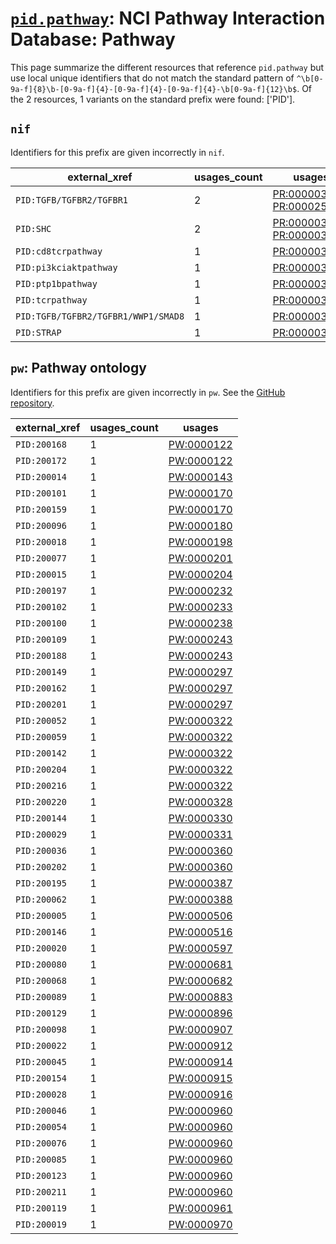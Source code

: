 # [`pid.pathway`](https://bioregistry.io/pid.pathway): NCI Pathway Interaction Database: Pathway

This page summarize the different resources that reference `pid.pathway`
but use local unique identifiers that do not match the standard pattern of
`^\b[0-9a-f]{8}\b-[0-9a-f]{4}-[0-9a-f]{4}-[0-9a-f]{4}-\b[0-9a-f]{12}\b$`. Of the 2 resources,
1 variants on the standard prefix were found: ['PID'].

## `nif`

Identifiers for this prefix are given incorrectly in `nif`.

| external_xref                       |   usages_count | usages                                                                                                                   |
|-------------------------------------|----------------|--------------------------------------------------------------------------------------------------------------------------|
| `PID:TGFB/TGFBR2/TGFBR1`            |              2 | [PR:000003176](http://purl.obolibrary.org/obo/PR_000003176), [PR:000025962](http://purl.obolibrary.org/obo/PR_000025962) |
| `PID:SHC`                           |              2 | [PR:000003187](http://purl.obolibrary.org/obo/PR_000003187), [PR:000003190](http://purl.obolibrary.org/obo/PR_000003190) |
| `PID:cd8tcrpathway`                 |              1 | [PR:000003103](http://purl.obolibrary.org/obo/PR_000003103)                                                              |
| `PID:pi3kciaktpathway`              |              1 | [PR:000003103](http://purl.obolibrary.org/obo/PR_000003103)                                                              |
| `PID:ptp1bpathway`                  |              1 | [PR:000003103](http://purl.obolibrary.org/obo/PR_000003103)                                                              |
| `PID:tcrpathway`                    |              1 | [PR:000003103](http://purl.obolibrary.org/obo/PR_000003103)                                                              |
| `PID:TGFB/TGFBR2/TGFBR1/WWP1/SMAD8` |              1 | [PR:000003173](http://purl.obolibrary.org/obo/PR_000003173)                                                              |
| `PID:STRAP`                         |              1 | [PR:000003207](http://purl.obolibrary.org/obo/PR_000003207)                                                              |

## `pw`: Pathway ontology

Identifiers for this prefix are given incorrectly in `pw`. See the [GitHub repository](https://github.com/rat-genome-database/PW-Pathway-Ontology).

| external_xref   |   usages_count | usages                                                  |
|-----------------|----------------|---------------------------------------------------------|
| `PID:200168`    |              1 | [PW:0000122](http://purl.obolibrary.org/obo/PW_0000122) |
| `PID:200172`    |              1 | [PW:0000122](http://purl.obolibrary.org/obo/PW_0000122) |
| `PID:200014`    |              1 | [PW:0000143](http://purl.obolibrary.org/obo/PW_0000143) |
| `PID:200101`    |              1 | [PW:0000170](http://purl.obolibrary.org/obo/PW_0000170) |
| `PID:200159`    |              1 | [PW:0000170](http://purl.obolibrary.org/obo/PW_0000170) |
| `PID:200096`    |              1 | [PW:0000180](http://purl.obolibrary.org/obo/PW_0000180) |
| `PID:200018`    |              1 | [PW:0000198](http://purl.obolibrary.org/obo/PW_0000198) |
| `PID:200077`    |              1 | [PW:0000201](http://purl.obolibrary.org/obo/PW_0000201) |
| `PID:200015`    |              1 | [PW:0000204](http://purl.obolibrary.org/obo/PW_0000204) |
| `PID:200197`    |              1 | [PW:0000232](http://purl.obolibrary.org/obo/PW_0000232) |
| `PID:200102`    |              1 | [PW:0000233](http://purl.obolibrary.org/obo/PW_0000233) |
| `PID:200100`    |              1 | [PW:0000238](http://purl.obolibrary.org/obo/PW_0000238) |
| `PID:200109`    |              1 | [PW:0000243](http://purl.obolibrary.org/obo/PW_0000243) |
| `PID:200188`    |              1 | [PW:0000243](http://purl.obolibrary.org/obo/PW_0000243) |
| `PID:200149`    |              1 | [PW:0000297](http://purl.obolibrary.org/obo/PW_0000297) |
| `PID:200162`    |              1 | [PW:0000297](http://purl.obolibrary.org/obo/PW_0000297) |
| `PID:200201`    |              1 | [PW:0000297](http://purl.obolibrary.org/obo/PW_0000297) |
| `PID:200052`    |              1 | [PW:0000322](http://purl.obolibrary.org/obo/PW_0000322) |
| `PID:200059`    |              1 | [PW:0000322](http://purl.obolibrary.org/obo/PW_0000322) |
| `PID:200142`    |              1 | [PW:0000322](http://purl.obolibrary.org/obo/PW_0000322) |
| `PID:200204`    |              1 | [PW:0000322](http://purl.obolibrary.org/obo/PW_0000322) |
| `PID:200216`    |              1 | [PW:0000322](http://purl.obolibrary.org/obo/PW_0000322) |
| `PID:200220`    |              1 | [PW:0000328](http://purl.obolibrary.org/obo/PW_0000328) |
| `PID:200144`    |              1 | [PW:0000330](http://purl.obolibrary.org/obo/PW_0000330) |
| `PID:200029`    |              1 | [PW:0000331](http://purl.obolibrary.org/obo/PW_0000331) |
| `PID:200036`    |              1 | [PW:0000360](http://purl.obolibrary.org/obo/PW_0000360) |
| `PID:200202`    |              1 | [PW:0000360](http://purl.obolibrary.org/obo/PW_0000360) |
| `PID:200195`    |              1 | [PW:0000387](http://purl.obolibrary.org/obo/PW_0000387) |
| `PID:200062`    |              1 | [PW:0000388](http://purl.obolibrary.org/obo/PW_0000388) |
| `PID:200005`    |              1 | [PW:0000506](http://purl.obolibrary.org/obo/PW_0000506) |
| `PID:200146`    |              1 | [PW:0000516](http://purl.obolibrary.org/obo/PW_0000516) |
| `PID:200020`    |              1 | [PW:0000597](http://purl.obolibrary.org/obo/PW_0000597) |
| `PID:200080`    |              1 | [PW:0000681](http://purl.obolibrary.org/obo/PW_0000681) |
| `PID:200068`    |              1 | [PW:0000682](http://purl.obolibrary.org/obo/PW_0000682) |
| `PID:200089`    |              1 | [PW:0000883](http://purl.obolibrary.org/obo/PW_0000883) |
| `PID:200129`    |              1 | [PW:0000896](http://purl.obolibrary.org/obo/PW_0000896) |
| `PID:200098`    |              1 | [PW:0000907](http://purl.obolibrary.org/obo/PW_0000907) |
| `PID:200022`    |              1 | [PW:0000912](http://purl.obolibrary.org/obo/PW_0000912) |
| `PID:200045`    |              1 | [PW:0000914](http://purl.obolibrary.org/obo/PW_0000914) |
| `PID:200154`    |              1 | [PW:0000915](http://purl.obolibrary.org/obo/PW_0000915) |
| `PID:200028`    |              1 | [PW:0000916](http://purl.obolibrary.org/obo/PW_0000916) |
| `PID:200046`    |              1 | [PW:0000960](http://purl.obolibrary.org/obo/PW_0000960) |
| `PID:200054`    |              1 | [PW:0000960](http://purl.obolibrary.org/obo/PW_0000960) |
| `PID:200076`    |              1 | [PW:0000960](http://purl.obolibrary.org/obo/PW_0000960) |
| `PID:200085`    |              1 | [PW:0000960](http://purl.obolibrary.org/obo/PW_0000960) |
| `PID:200123`    |              1 | [PW:0000960](http://purl.obolibrary.org/obo/PW_0000960) |
| `PID:200211`    |              1 | [PW:0000960](http://purl.obolibrary.org/obo/PW_0000960) |
| `PID:200119`    |              1 | [PW:0000961](http://purl.obolibrary.org/obo/PW_0000961) |
| `PID:200019`    |              1 | [PW:0000970](http://purl.obolibrary.org/obo/PW_0000970) |

